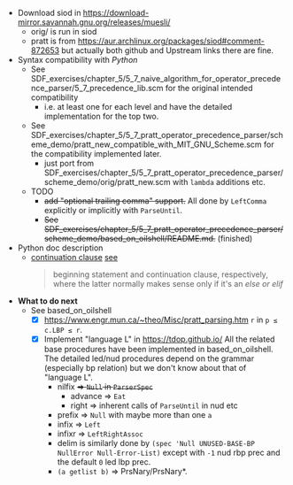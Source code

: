 - Download siod in https://download-mirror.savannah.gnu.org/releases/muesli/
  - orig/ is run in siod
  - pratt is from https://aur.archlinux.org/packages/siod#comment-872653 but actually both github and Upstream links there are fine.
- Syntax compatibility with *Python*
  - See SDF_exercises/chapter_5/5_7_naive_algorithm_for_operator_precedence_parser/5_7_precedence_lib.scm for the original intended compatibility
    - i.e. at least one for each level and have the detailed implementation for the top two.
  - See SDF_exercises/chapter_5/5_7_pratt_operator_precedence_parser/scheme_demo/pratt_new_compatible_with_MIT_GNU_Scheme.scm for the compatibility implemented later.
    - just port from SDF_exercises/chapter_5/5_7_pratt_operator_precedence_parser/scheme_demo/orig/pratt_new.scm with `lambda` additions etc.
  - TODO
    - ~~add "optional trailing comma" support.~~ All done by `LeftComma` explicitly or implicitly with `ParseUntil`.
    - ~~See SDF_exercises/chapter_5/5_7_pratt_operator_precedence_parser/scheme_demo/based_on_oilshell/README.md.~~ (finished)
- Python doc description
  - [continuation clause](https://docs.python.org/3/reference/compound_stmts.html#grammar-token-python-grammar-parameter_list) [see](https://web.archive.org/web/20250130172238/https://elhacker.info/manuales/OReilly%204%20GB%20Collection/O'Reilly%20-%20Python%20Cookbook.pdf)
    > beginning statement and continuation clause, respectively, where the latter normally makes sense only if it's an *else or elif*
- **What to do next**
  - See based_on_oilshell
    - [x] https://www.engr.mun.ca/~theo/Misc/pratt_parsing.htm `r` in `p ≤ c.LBP ≤ r`.
    - [x] Implement "language L" in https://tdop.github.io/
      All the related base procedures have been implemented in based_on_oilshell. The detailed led/nud procedures depend on the grammar (especially bp relation) but we don't know about that of "language L".
      - nilfix ~~=> `Null` in `ParserSpec`~~
        - advance => `Eat`
        - right => inherent calls of `ParseUntil` in nud etc
      - prefix => `Null` with maybe more than one `a`
      - infix => `Left`
      - infixr => `LeftRightAssoc`
      - delim is similarly done by `(spec 'Null UNUSED-BASE-BP NullError Null-Error-List)`
        except with `-1` nud rbp prec and the default `0` led lbp prec.
      - `(a getlist b)` => PrsNary/PrsNary*.